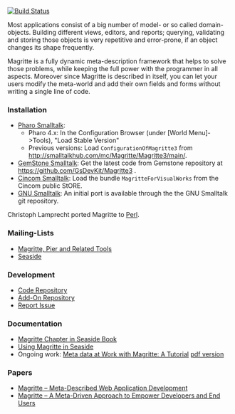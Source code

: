 [![Build Status](https://travis-ci.org/magritte-metamodel/magritte.svg?branch=master)](https://travis-ci.org/magritte-metamodel/magritte)

Most applications consist of a big number of model- or so called domain-objects. Building different views, editors, and reports; querying, validating and storing those objects is very repetitive and error-prone, if an object changes its shape frequently.

Magritte is a fully dynamic meta-description framework that helps to solve those problems, while keeping the full power with the programmer in all aspects. Moreover since Magritte is described in itself, you can let your users modify the meta-world and add their own fields and forms without writing a single line of code.

### Installation
  * [Pharo Smalltalk](http://www.pharo.org/):
    * Pharo 4.x: In the Configuration Browser (under [World Menu]->Tools), "Load Stable Version"
    * Previous versions: Load `ConfigurationOfMagritte3` from http://smalltalkhub.com/mc/Magritte/Magritte3/main/. 
  * [GemStone Smalltalk](http://seaside.gemstone.com/): Get the latest code from Gemstone repository at https://github.com/GsDevKit/Magritte3 .
  * [Cincom Smalltalk](http://www.cincomsmalltalk.com/): Load the bundle `MagritteForVisualWorks` from the Cincom public StORE.
  * [GNU Smalltalk](http://smalltalk.gnu.org/): An initial port is available through the the GNU Smalltalk git repository. 

Christoph Lamprecht ported Magritte to [Perl](http://sites.google.com/site/vlclamprecht/Home/perl).

### Mailing-Lists
  * [Magritte, Pier and Related Tools](https://www.iam.unibe.ch/mailman/listinfo/smallwiki)
  * [Seaside](http://lists.squeakfoundation.org/cgi-bin/mailman/listinfo/seaside)

### Development
  * [Code Repository](http://smalltalkhub.com/\#\!/~Magritte/Magritte3)
  * [Add-On Repository](http://smalltalkhub.com/\#\!/~Magritte/MagritteAddons)
  * [Report Issue](https://github.com/magritte-metamodel/magritte/issues)

### Documentation
  * [Magritte Chapter in Seaside Book](http://book.seaside.st/book/advanced/magritte)
  * [Using Magritte in Seaside](http://onsmalltalk.com/using-magritte-with-seaside)
  * Ongoing work: [Meta data at Work with Magritte: A Tutorial](https://github.com/SquareBracketAssociates/Magritte) [pdf version](https://ci.inria.fr/pharo-contribution/view/Books/job/Magritte/lastSuccessfulBuild/artifact/book-result/MagritteBooklet.pdf)
  
### Papers
  * [Magritte – Meta-Described Web Application Development](http://www.iam.unibe.ch/~scg/Archive/Diploma/Reng06a.pdf)
  * [Magritte – A Meta-Driven Approach to Empower Developers and End Users](http://www.iam.unibe.ch/~scg/Archive/Papers/Reng07aMagritte.pdf)
  
